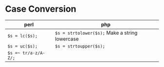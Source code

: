 # Case Conversion

perl                  | php
--------------------  |---------------------
`$s = lc($s);`        | `$s = strtolower($s);` Make a string lowercase
`$s = uc($s);`        | `$s = strtoupper($s);`
`$s =~ tr/a-z/A-Z/;`  |
